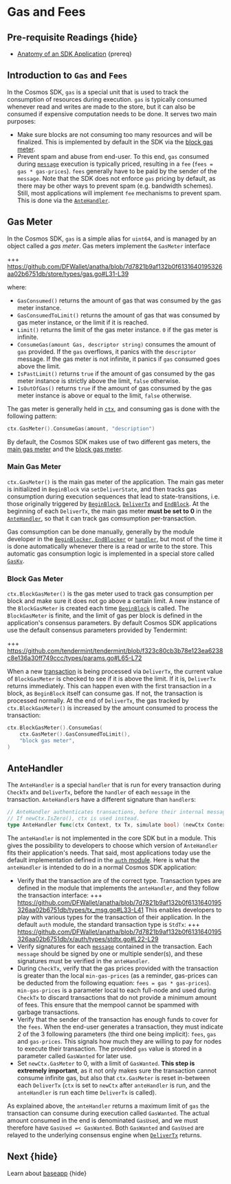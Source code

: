 <!--
order: 4
synopsis: This document describes the default strategies to handle gas and fees within a Cosmos SDK application.
-->

# Gas and Fees 

## Pre-requisite Readings {hide}

- [Anatomy of an SDK Application](./app-anatomy.md) {prereq}

## Introduction to `Gas` and `Fees`

In the Cosmos SDK, `gas` is a special unit that is used to track the consumption of resources during execution. `gas` is typically consumed whenever read and writes are made to the store, but it can also be consumed if expensive computation needs to be done. It serves two main purposes:

- Make sure blocks are not consuming too many resources and will be finalized. This is implemented by default in the SDK via the [block gas meter](#block-gas-meter).
- Prevent spam and abuse from end-user. To this end, `gas` consumed during [`message`](../building-modules/messages-and-queries.md#messages) execution is typically priced, resulting in a `fee` (`fees = gas * gas-prices`). `fees` generally have to be paid by the sender of the `message`. Note that the SDK does not enforce `gas` pricing by default, as there may be other ways to prevent spam (e.g. bandwidth schemes). Still, most applications will implement `fee` mechanisms to prevent spam. This is done via the [`AnteHandler`](#antehandler).  

## Gas Meter

In the Cosmos SDK, `gas` is a simple alias for `uint64`, and is managed by an object called a *gas meter*. Gas meters implement the `GasMeter` interface

+++ https://github.com/DFWallet/anatha/blob/7d7821b9af132b0f6131640195326aa02b6751db/store/types/gas.go#L31-L39

where:

- `GasConsumed()` returns the amount of gas that was consumed by the gas meter instance.
- `GasConsumedToLimit()` returns the amount of gas that was consumed by gas meter instance, or the limit if it is reached.
- `Limit()` returns the limit of the gas meter instance. `0` if the gas meter is infinite. 
- `ConsumeGas(amount Gas, descriptor string)` consumes the amount of `gas` provided. If the `gas` overflows, it panics with the `descriptor` message. If the gas meter is not infinite, it panics if `gas` consumed goes above the limit. 
- `IsPastLimit()` returns `true` if the amount of gas consumed by the gas meter instance is strictly above the limit, `false` otherwise. 
- `IsOutOfGas()` returns `true` if the amount of gas consumed by the gas meter instance is above or equal to the limit, `false` otherwise.

The gas meter is generally held in [`ctx`](../core/context.md), and consuming gas is done with the following pattern:

```go
ctx.GasMeter().ConsumeGas(amount, "description")
```

By default, the Cosmos SDK makes use of two different gas meters, the [main gas meter](#main-gas-metter[) and the [block gas meter](#block-gas-meter). 

### Main Gas Meter

`ctx.GasMeter()` is the main gas meter of the application. The main gas meter is initialized in `BeginBlock` via `setDeliverState`, and then tracks gas consumption during execution sequences that lead to state-transitions, i.e. those originally triggered by [`BeginBlock`](../core/baseapp.md#beginblock), [`DeliverTx`](../core/baseapp.md#delivertx) and [`EndBlock`](../core/baseapp.md#endblock). At the beginning of each `DeliverTx`, the main gas meter **must be set to 0** in the [`AnteHandler`](#antehandler), so that it can track gas comsumption per-transaction. 

Gas comsumption can be done manually, generally by the module developer in the [`BeginBlocker`, `EndBlocker`](../building-modules/beginblock-endblock.md) or [`handler`](../building-modules/handler.md), but most of the time it is done automatically whenever there is a read or write to the store. This automatic gas consumption logic is implemented in a special store called [`GasKv`](../core/store.md#gaskv-store). 

### Block Gas Meter

`ctx.BlockGasMeter()` is the gas meter used to track gas consumption per block and make sure it does not go above a certain limit. A new instance of the `BlockGasMeter` is created each time [`BeginBlock`](../core/baseapp.md#beginblock) is called. The `BlockGasMeter` is finite, and the limit of gas per block is defined in the application's consensus parameters. By default Cosmos SDK applications use the default consensus parameters provided by Tendermint:

+++ https://github.com/tendermint/tendermint/blob/f323c80cb3b78e123ea6238c8e136a30ff749ccc/types/params.go#L65-L72 

When a new [transaction](../core/transactions.md) is being processed via `DeliverTx`, the current value of `BlockGasMeter` is checked to see if it is above the limit. If it is, `DeliverTx` returns immediately. This can happen even with the first transaction in a block, as `BeginBlock` itself can consume gas. If not, the transaction is processed normally. At the end of `DeliverTx`, the gas tracked by `ctx.BlockGasMeter()` is increased by the amount consumed to process the transaction:

```go
ctx.BlockGasMeter().ConsumeGas(
	ctx.GasMeter().GasConsumedToLimit(),
	"block gas meter",
)
```

## AnteHandler

The `AnteHandler` is a special `handler` that is run for every transaction during `CheckTx` and `DeliverTx`, before the `handler` of each `message` in the transaction. `AnteHandler`s have a different signature than `handler`s:

```go
// AnteHandler authenticates transactions, before their internal messages are handled.
// If newCtx.IsZero(), ctx is used instead.
type AnteHandler func(ctx Context, tx Tx, simulate bool) (newCtx Context, result Result, abort bool)
```

The `anteHandler` is not implemented in the core SDK but in a module. This gives the possibility to developers to choose which version of `AnteHandler`  fits their application's needs. That said, most applications today use the default implementation defined in the [`auth` module](https://github.com/DFWallet/anatha/tree/master/x/auth). Here is what the `anteHandler` is intended to do in a normal Cosmos SDK application:

- Verify that the transaction are of the correct type. Transaction types are defined in the module that implements the `anteHandler`, and they follow the transaction interface:
	+++ https://github.com/DFWallet/anatha/blob/7d7821b9af132b0f6131640195326aa02b6751db/types/tx_msg.go#L33-L41
This enables developers to play with various types for the transaction of their application. In the default `auth` module, the standard transaction type is `StdTx`:
	+++ https://github.com/DFWallet/anatha/blob/7d7821b9af132b0f6131640195326aa02b6751db/x/auth/types/stdtx.go#L22-L29
- Verify signatures for each [`message`](../building-modules/messages-and-queries.md#messages) contained in the transaction. Each `message` should be signed by one or multiple sender(s), and these signatures must be verified in the `anteHandler`. 
- During `CheckTx`, verify that the gas prices provided with the transaction is greater than the local `min-gas-prices` (as a reminder, gas-prices can be deducted from the following equation: `fees = gas * gas-prices`). `min-gas-prices` is a parameter local to each full-node and used during `CheckTx` to discard transactions that do not provide a minimum amount of fees. This ensure that the mempool cannot be spammed with garbage transactions. 
- Verify that the sender of the transaction has enough funds to cover for the `fees`. When the end-user generates a transaction, they must indicate 2 of the 3 following parameters (the third one being implicit): `fees`, `gas` and `gas-prices`. This signals how much they are willing to pay for nodes to execute their transaction. The provided `gas` value is stored in a parameter called `GasWanted` for later use. 
- Set `newCtx.GasMeter` to 0, with a limit of `GasWanted`. **This step is extremely important**, as it not only makes sure the transaction cannot consume infinite gas, but also that `ctx.GasMeter` is reset in-between each `DeliverTx` (`ctx` is set to `newCtx` after `anteHandler` is run, and the `anteHandler` is run each time `DeliverTx` is called). 

As explained above, the `anteHandler` returns a maximum limit of `gas` the transaction can consume during execution called `GasWanted`. The actual amount consumed in the end is denominated `GasUsed`, and we must therefore have `GasUsed =< GasWanted`. Both `GasWanted` and `GasUsed` are relayed to the underlying consensus engine when [`DeliverTx`](../core/baseapp.md#delivertx) returns. 

## Next {hide}

Learn about [baseapp](../core/baseapp.md) {hide}
